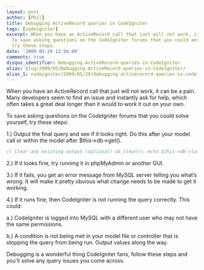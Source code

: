 ```yaml
---
layout: post
author: [Phil]
title: Debugging ActiveRecord queries in CodeIgniter
tags: [codeigniter]
excerpt: When you have an ActiveRecord call that just will not work, it can be a pain.
  To save asking questions on the CodeIgniter forums that you could answer yourself,
  try these steps.
date: '2009-05-29 12:56:00'
comments: true
disqus_identifier: Debugging-ActiveRecord-queries-in-CodeIgniter
alias: blog/2009/05/Debugging-ActiveRecord-queries-in-CodeIgniter/
alias_1: codeigniter/2009/05/29/debugging-activerecord-queries-in-codeigniter/
---
```


When you have an ActiveRecord call that just will not work, it can be a pain. Many developers seem to find an issue and instantly ask for help, which often takes a great deal longer than it would to work it out on your own.

To save asking questions on the CodeIgniter forums that you could solve yourself, try these steps:

1.) Output the final query and see if it looks right. Do this after your model call or within the model after $this->db->get().

~~~php
// Clear any existing output (optional) ob_clean(); echo $this->db->last_query(); // Stop PHP from doing anything else (optional) exit();
~~~

2.) If it looks fine, try running it in phpMyAdmin or another GUI.

3.) If it fails, you get an error message from MySQL server telling you what’s wrong. It will make it pretty obvious what change needs to be made to get it working.

4.) If it runs fine, then CodeIgniter is not running the query correctly. This could:

a.) CodeIgniter is logged into MySQL with a different user who may not have the same permissions.

b.) A condition is not being met in your model file or controller that is stopping the query from being run. Output values along the way.

Debugging is a wonderful thing CodeIgniter fans, follow these steps and you'll solve any query issues you come across.
